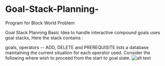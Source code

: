 # Goal-Stack-Planning-
Program for Block World Problem

Goal Stack Planning
Basic Idea to handle interactive compound goals uses goal stacks, Here the stack contains :

goals,
operators -- ADD, DELETE and PREREQUISITE lists
a database maintaining the current situation for each operator used.
Consider the following where wish to proceed from the start to goal state.
![alt text](https://users.cs.cf.ac.uk/Dave.Marshall/AI2/GSP.gif)
